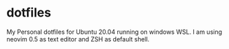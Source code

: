 # dotfiles
My Personal dotfiles for Ubuntu 20.04 running on windows WSL. I am using neovim 0.5 as text editor and ZSH as default shell.
